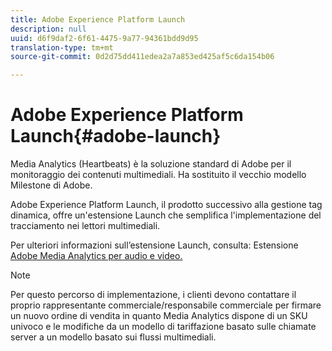 ```yaml
---
title: Adobe Experience Platform Launch
description: null
uuid: d6f9daf2-6f61-4475-9a77-94361bdd9d95
translation-type: tm+mt
source-git-commit: 0d2d75dd411edea2a7a853ed425af5c6da154b06

---
```



# Adobe Experience Platform Launch{#adobe-launch}

Media Analytics (Heartbeats) è la soluzione standard di Adobe per il monitoraggio dei contenuti multimediali. Ha sostituito il vecchio modello Milestone di Adobe.

Adobe Experience Platform Launch, il prodotto successivo alla gestione tag dinamica, offre un'estensione Launch che semplifica l'implementazione del tracciamento nei lettori multimediali.

Per ulteriori informazioni sull’estensione Launch, consulta: Estensione [Adobe Media Analytics per audio e video.](https://docs.adobe.com/content/help/en/launch/using/extensions-ref/adobe-extension/media-analytics-extension/overview.html)

>[!NOTE]
>
>Per questo percorso di implementazione, i clienti devono contattare il proprio rappresentante commerciale/responsabile commerciale per firmare un nuovo ordine di vendita in quanto Media Analytics dispone di un SKU univoco e le modifiche da un modello di tariffazione basato sulle chiamate server a un modello basato sui flussi multimediali.

